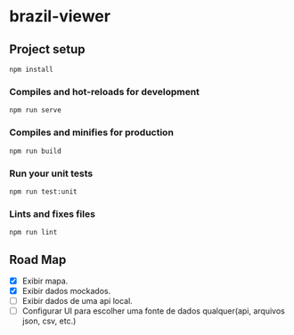 # brazil-viewer

## Project setup
```
npm install
```

### Compiles and hot-reloads for development
```
npm run serve
```

### Compiles and minifies for production
```
npm run build
```

### Run your unit tests
```
npm run test:unit
```

### Lints and fixes files
```
npm run lint
```

## Road Map


- [x] Exibir mapa. 
- [x] Exibir dados mockados. 
- [ ] Exibir dados de uma api local. 
- [ ] Configurar UI para escolher uma fonte de dados qualquer(api, arquivos json, csv, etc.)
